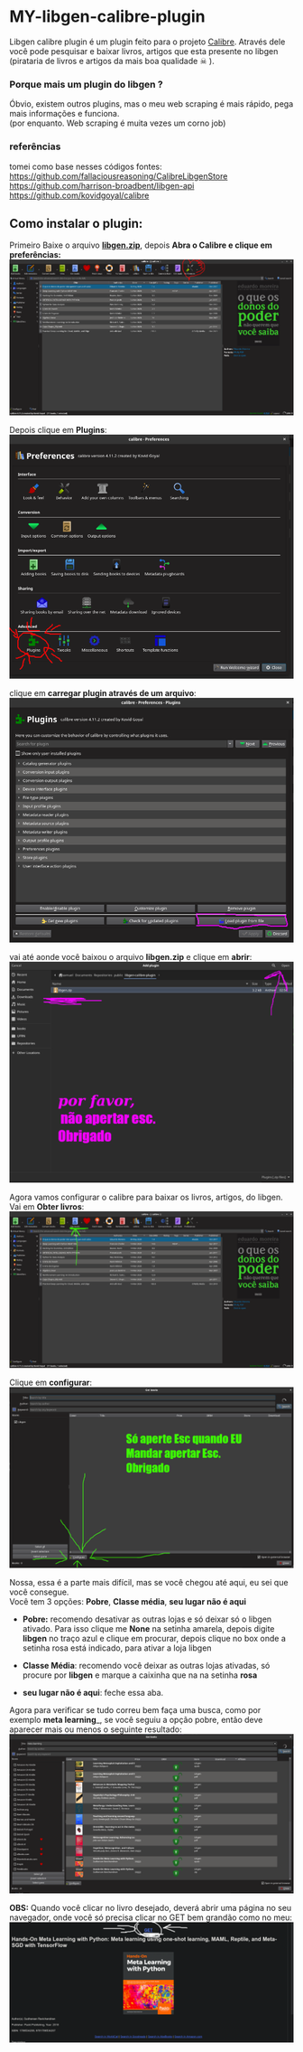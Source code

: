 # MY-libgen-calibre-plugin
Libgen calibre plugin é um plugin feito para o projeto [Calibre](https://github.com/kovidgoyal/calibre).
Através dele você pode pesquisar e baixar livros, artigos que esta presente no
libgen (pirataria de livros e artigos da mais boa qualidade ☠ )‍.

### Porque mais um plugin do libgen ?
Óbvio, existem outros plugins, mas o meu web scraping é mais rápido, pega mais informações e funciona.  
(por enquanto. Web scraping é muita vezes um corno job) 


### referências
tomei como base nesses códigos fontes:  
https://github.com/fallaciousreasoning/CalibreLibgenStore  
https://github.com/harrison-broadbent/libgen-api  
https://github.com/kovidgoyal/calibre


## Como instalar o plugin: 
Primeiro Baixe o arquivo  [__libgen.zip__](https://github.com/samuel-cavalcanti/MY-libgen-calibre-plugin/releases/download/0.0.1/libgen.zip),
depois __Abra o Calibre  e clique em preferências:__
![](images/vai_em_preferencia_coracao.png) 



Depois clique em __Plugins__:
![](images/plugins_voce_consegue.png)



clique em __carregar plugin através de um arquivo__:
![](images/taquase.png)

 
 
 
vai até aonde você baixou o arquivo __libgen.zip__ e clique em __abrir__:
![](images/nao_aperte_esc.png)

Agora vamos configurar o calibre para baixar os livros, artigos, do libgen.  
Vai em __Obter livros__: 
![](images/temos_quer_pegar_todos.png)

Clique em __configurar__:
![](images/vamos_configurar.png)

Nossa, essa é a parte mais difícil, mas se você chegou até aqui, eu sei que você consegue.  
Você tem 3 opções: __Pobre__, __Classe média__, __seu lugar não é aqui__
- __Pobre:__ recomendo desativar as outras lojas e só deixar só o libgen ativado.
Para isso clique me __None__ na setinha amarela, depois digite __libgen__ no traço azul
e clique em procurar, depois clique no box onde a setinha rosa está indicado, para ativar a loja libgen

- __Classe Média__: recomendo você deixar as outras lojas ativadas,
só procure por __libgen__ e marque a caixinha que na na setinha __rosa__

- __seu lugar não é aqui__: feche essa aba.

Agora para verificar se tudo correu bem faça uma busca, como por exemplo __meta learning___, se
você seguiu a opção pobre, então deve aparecer mais ou menos  o seguinte resultado:
![](images/deu_tudo_certo.png)


__OBS:__ Quando você clicar no livro desejado, deverá abrir uma página no seu navegador,
onde você só precisa clicar no GET bem grandão como no meu:
![](images/clica_no_get.png)
